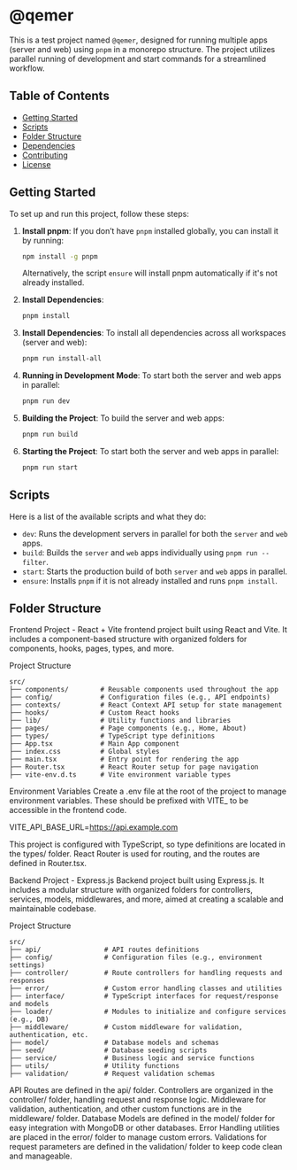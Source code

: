# @qemer

This is a test project named `@qemer`, designed for running multiple apps (server and web) using `pnpm` in a monorepo structure. The project utilizes parallel running of development and start commands for a streamlined workflow.

## Table of Contents
- [Getting Started](#getting-started)
- [Scripts](#scripts)
- [Folder Structure](#folder-structure)
- [Dependencies](#dependencies)
- [Contributing](#contributing)
- [License](#license)

## Getting Started

To set up and run this project, follow these steps:

1. **Install pnpm**: If you don’t have `pnpm` installed globally, you can install it by running:
    ```bash
    npm install -g pnpm
    ```
    Alternatively, the script `ensure` will install pnpm automatically if it's not already installed.

2. **Install Dependencies**: 
    ```bash
    pnpm install
    ```

3. **Install Dependencies**: 
    To install all dependencies across all workspaces (server and web):
    ```bash
    pnpm run install-all
    ```


4. **Running in Development Mode**: 
    To start both the server and web apps in parallel:
    ```bash
    pnpm run dev
    ```

5. **Building the Project**:
    To build the server and web apps:
    ```bash
    pnpm run build
    ```

6. **Starting the Project**: 
    To start both the server and web apps in parallel:
    ```bash
    pnpm run start
    ```

## Scripts

Here is a list of the available scripts and what they do:

- `dev`: Runs the development servers in parallel for both the `server` and `web` apps.
- `build`: Builds the `server` and `web` apps individually using `pnpm run --filter`.
- `start`: Starts the production build of both `server` and `web` apps in parallel.
- `ensure`: Installs `pnpm` if it is not already installed and runs `pnpm install`.

## Folder Structure



Frontend Project - React + Vite
frontend project built using React and Vite. It includes a component-based structure with organized folders for components, hooks, pages, types, and more.

Project Structure

```
src/
├── components/        # Reusable components used throughout the app
├── config/            # Configuration files (e.g., API endpoints)
├── contexts/          # React Context API setup for state management
├── hooks/             # Custom React hooks
├── lib/               # Utility functions and libraries
├── pages/             # Page components (e.g., Home, About)
├── types/             # TypeScript type definitions
├── App.tsx            # Main App component
├── index.css          # Global styles
├── main.tsx           # Entry point for rendering the app
├── Router.tsx         # React Router setup for page navigation
├── vite-env.d.ts      # Vite environment variable types
```

Environment Variables
Create a .env file at the root of the project to manage environment variables. These should be prefixed with VITE_ to be accessible in the frontend code.

VITE_API_BASE_URL=https://api.example.com

This project is configured with TypeScript, so type definitions are located in the types/ folder.
React Router is used for routing, and the routes are defined in Router.tsx.


Backend Project - Express.js
Backend project built using Express.js. It includes a modular structure with organized folders for controllers, services, models, middlewares, and more, aimed at creating a scalable and maintainable codebase.

Project Structure
```
src/
├── api/                # API routes definitions
├── config/             # Configuration files (e.g., environment settings)
├── controller/         # Route controllers for handling requests and responses
├── error/              # Custom error handling classes and utilities
├── interface/          # TypeScript interfaces for request/response and models
├── loader/             # Modules to initialize and configure services (e.g., DB)
├── middleware/         # Custom middleware for validation, authentication, etc.
├── model/              # Database models and schemas
├── seed/               # Database seeding scripts
├── service/            # Business logic and service functions
├── utils/              # Utility functions
├── validation/         # Request validation schemas
```

API Routes are defined in the api/ folder.
Controllers are organized in the controller/ folder, handling request and response logic.
Middleware for validation, authentication, and other custom functions are in the middleware/ folder.
Database Models are defined in the model/ folder for easy integration with MongoDB or other databases.
Error Handling utilities are placed in the error/ folder to manage custom errors.
Validations for request parameters are defined in the validation/ folder to keep code clean and manageable.
